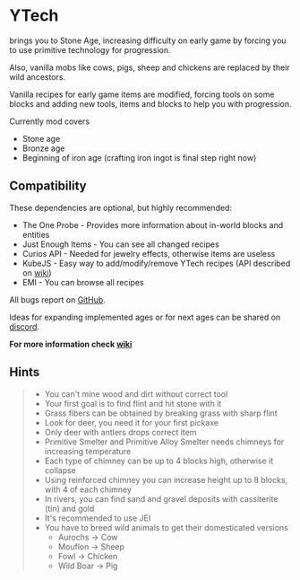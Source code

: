# YTech

brings you to Stone Age, increasing difficulty on early game by forcing you to use primitive technology for progression.

Also, vanilla mobs like cows, pigs, sheep and chickens are replaced by their wild ancestors.

Vanilla recipes for early game items are modified, forcing tools on some blocks and adding new tools, items and blocks to help you with progression.

Currently mod covers
- Stone age
- Bronze age
- Beginning of iron age (crafting iron ingot is final step right now)

## Compatibility

These dependencies are optional, but highly recommended:

- The One Probe - Provides more information about in-world blocks and entities
- Just Enough Items - You can see all changed recipes
- Curios API - Needed for jewelry effects, otherwise items are useless
- KubeJS - Easy way to add/modify/remove YTech recipes (API described on [wiki](https://github.com/yanny7/YTech/wiki))
- EMI - You can browse all recipes

All bugs report on [GitHub](https://github.com/yanny7/ytech).

Ideas for expanding implemented ages or for next ages can be shared on [discord](https://discord.gg/HauMDpbkNN).

**For more information check [wiki](https://github.com/yanny7/YTech/wiki)**

## Hints

> - You can't mine wood and dirt without correct tool
> - Your first goal is to find flint and hit stone with it
> - Grass fibers can be obtained by breaking grass with sharp flint
> - Look for deer, you need it for your first pickaxe
> - Only deer with antlers drops correct item
> - Primitive Smelter and Primitive Alloy Smelter needs chimneys for increasing temperature
> - Each type of chimney can be up to 4 blocks high, otherwise it collapse
> - Using reinforced chimney you can increase height up to 8 blocks, with 4 of each chimney
> - In rivers, you can find sand and gravel deposits with cassiterite (tin) and gold
> - It's recommended to use JEI
> - You have to breed wild animals to get their domesticated versions
>   - Aurochs -> Cow
>   - Mouflon -> Sheep
>   - Fowl -> Chicken
>   - Wild Boar -> Pig
